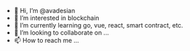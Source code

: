 - 👋 Hi, I’m @avadesian
- 👀 I’m interested in blockchain
- 🌱 I’m currently learning go, vue, react, smart contract, etc.
- 💞️ I’m looking to collaborate on ...
- 📫 How to reach me ...

<!---
avadesian/avadesian is a ✨ special ✨ repository because its `README.md` (this file) appears on your GitHub profile.
You can click the Preview link to take a look at your changes.
--->
